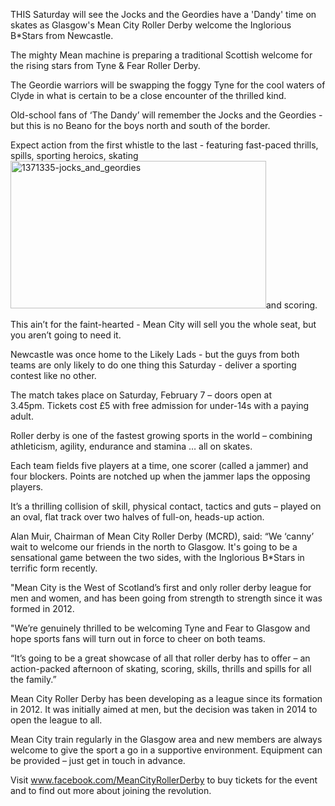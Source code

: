 <html><body><p>THIS Saturday will see the Jocks and the Geordies have a 'Dandy' time on skates as Glasgow's Mean City Roller Derby welcome the Inglorious B*Stars from Newcastle.

The mighty Mean machine is preparing a traditional Scottish welcome for the rising stars from Tyne &amp; Fear Roller Derby.

The Geordie warriors will be swapping the foggy Tyne for the cool waters of Clyde in what is certain to be a close encounter of the thrilled kind.

Old-school fans of ‘The Dandy’ will remember the Jocks and the Geordies - but this is no Beano for the boys north and south of the border.
</p><p style="text-align:left;">Expect action from the first whistle to the last - featuring fast-paced thrills, spills, sporting heroics, skating <a href="/2015/02/1371335-jocks_and_geordies.jpg"><img class="  wp-image-4568 alignright" src="https://www.scottishrollerderbyblog.com/2015/02/1371335-jocks_and_geordies.jpg?w=300" alt="1371335-jocks_and_geordies" width="409" height="236"></a>and scoring.</p>
This ain’t for the faint-hearted - Mean City will sell you the whole seat, but you aren’t going to need it.

Newcastle was once home to the Likely Lads - but the guys from both teams are only likely to do one thing this Saturday - deliver a sporting contest like no other.

The match takes place on Saturday, February 7 – doors open at 3.45pm. Tickets cost £5 with free admission for under-14s with a paying adult.

Roller derby is one of the fastest growing sports in the world – combining athleticism, agility, endurance and stamina … all on skates.

Each team fields five players at a time, one scorer (called a jammer) and four blockers. Points are notched up when the jammer laps the opposing players.

It’s a thrilling collision of skill, physical contact, tactics and guts – played on an oval, flat track over two halves of full-on, heads-up action.

Alan Muir, Chairman of Mean City Roller Derby (MCRD), said: “We ‘canny’ wait to welcome our friends in the north to Glasgow. It's going to be a sensational game between the two sides, with the Inglorious B*Stars in terrific form recently.

"Mean City is the West of Scotland’s first and only roller derby league for men and women, and has been going from strength to strength since it was formed in 2012.

"We’re genuinely thrilled to be welcoming Tyne and Fear to Glasgow and hope sports fans will turn out in force to cheer on both teams.

“It’s going to be a great showcase of all that roller derby has to offer – an action-packed afternoon of skating, scoring, skills, thrills and spills for all the family.”

Mean City Roller Derby has been developing as a league since its formation in 2012. It was initially aimed at men, but the decision was taken in 2014 to open the league to all.

Mean City train regularly in the Glasgow area and new members are always welcome to give the sport a go in a supportive environment. Equipment can be provided – just get in touch in advance.

Visit <a href="http://www.facebook.com/MeanCityRollerDerby">www.facebook.com/MeanCityRollerDerby</a> to buy tickets for the event and to find out more about joining the revolution.</body></html>
